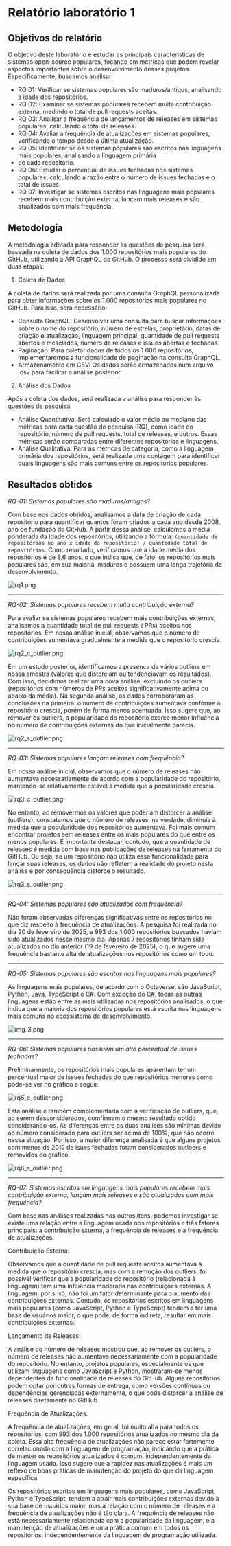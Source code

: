 # Relatório laboratório 1

## Objetivos do relatório

O objetivo deste laboratório é estudar as principais características de sistemas open-source populares, focando em
métricas que podem revelar aspectos importantes sobre o desenvolvimento desses projetos. Especificamente, buscamos
analisar:

- RQ 01: Verificar se sistemas populares são maduros/antigos, analisando a idade dos repositórios.
- RQ 02: Examinar se sistemas populares recebem muita contribuição externa, medindo o total de pull requests aceitas.
- RQ 03: Analisar a frequência de lançamentos de releases em sistemas populares, calculando o total de releases.
- RQ 04: Avaliar a frequência de atualizações em sistemas populares, verificando o tempo desde a última atualização.
- RQ 05: Identificar se os sistemas populares são escritos nas linguagens mais populares, analisando a linguagem
  primária
- de cada repositório.
- RQ 06: Estudar o percentual de issues fechadas nos sistemas populares, calculando a razão entre o número de issues
  fechadas e o total de issues.
- RQ 07: Investigar se sistemas escritos nas linguagens mais populares recebem mais contribuição externa, lançam mais
  releases e são atualizados com mais frequência.

## Metodologia

A metodologia adotada para responder às questões de pesquisa será baseada na coleta de dados dos 1.000 repositórios mais
populares do GitHub, utilizando a API GraphQL do GitHub. O processo será dividido em duas etapas:

1. Coleta de Dados

A coleta de dados será realizada por uma consulta GraphQL personalizada para obter informações sobre os 1.000
repositórios mais populares no GitHub. Para isso, será necessário:

- Consulta GraphQL: Desenvolver uma consulta para buscar informações sobre o nome do repositório, número de estrelas,
  proprietário, datas de criação e atualização, linguagem principal, quantidade de pull requests abertos e mesclados,
  número de releases e issues abertas e fechadas.
- Paginação: Para coletar dados de todos os 1.000 repositórios, implementaremos a funcionalidade de paginação na
  consulta
  GraphQL.
- Armazenamento em CSV: Os dados serão armazenados num arquivo .csv para facilitar a análise posterior.

2. Análise dos Dados

Após a coleta dos dados, será realizada a análise para responder às questões de pesquisa:

- Análise Quantitativa: Será calculado o valor médio ou mediano das métricas para cada questão de pesquisa (RQ), como
  idade do repositório, número de pull requests, total de releases, e outros. Essas métricas serão comparadas entre
  diferentes repositórios e linguagens.
- Análise Qualitativa: Para as métricas de categoria, como a linguagem primária dos repositórios, será realizada uma
  contagem para identificar quais linguagens são mais comuns entre os repositórios populares.

## Resultados obtidos

*RQ-01: Sistemas populares são maduros/antigos?*

Com base nos dados obtidos, analisamos a data de criação de cada repositório para quantificar quantos foram criados a
cada ano desde 2008, ano de fundação do GitHub. A partir dessa análise, calculamos a média ponderada da idade dos
repositórios, utilizando a fórmula:
`(quantidade de repositórios no ano x idade do repositório) / quantidade total de repositórios`. Como resultado,
verificamos que a idade média dos repositórios é de 8,6 anos, o que indica que, de fato, os repositórios mais populares
são, em sua maioria, maduros e possuem uma longa trajetória de desenvolvimento.

![rq1.png](assets/rq1.png)

---

*RQ-02: Sistemas populares recebem muita contribuição externa?*

Para avaliar se sistemas populares recebem mais contribuições externas, analisamos a quantidade total de pull requests (
PRs) aceitos nos repositórios. Em nossa análise inicial, observamos que o número de contribuições aumentava gradualmente
à medida que o repositório crescia.

![rq2_c_outlier.png](assets/rq2_c_outlier.png)

Em um estudo posterior, identificamos a presença de vários outliers em nossa
amostra (valores que distorciam ou tendenciavam os resultados). Com isso, decidimos realizar uma nova análise, excluindo
os outliers (repositórios com números de PRs aceitos significativamente acima ou abaixo da média). Na segunda análise,
os dados corroboraram as conclusões da primeira: o número de contribuições aumentava conforme o repositório crescia,
porém de forma menos acentuada. Isso sugere que, ao remover os outliers, a popularidade do repositório exerce menor
influência no número de contribuições externas do que inicialmente parecia.

![rq2_s_outlier.png](assets/rq2_s_outlier.png)

---

*RQ-03: Sistemas populares lançam releases com frequência?*

Em nossa análise inicial, observamos que o número de releases não aumentava necessariamente de acordo com a popularidade
do repositório, mantendo-se relativamente estável à medida que a popularidade crescia.

![rq3_c_outlier.png](assets/rq3_c_outlier.png)

No entanto, ao removermos os
valores que poderiam distorcer a análise (outliers), constatamos que o número de releases, na verdade, diminuía à medida
que a popularidade dos repositórios aumentava. Foi mais comum encontrar projetos sem releases entre os mais populares do
que entre os menos populares. É importante destacar, contudo, que a quantidade de releases é medida com base nas
publicações de releases na ferramenta do GitHub. Ou seja, se um repositório não utiliza essa funcionalidade para lançar
suas releases, os dados não refletem a realidade do projeto nesta análise e por consequência distorce o resultado.

![rq3_s_outlier.png](assets/rq3_s_outlier.png)

---

*RQ-04: Sistemas populares são atualizados com frequência?*

Não foram observadas diferenças significativas entre os repositórios no que diz respeito à frequência de atualizações. A
pesquisa foi realizada no dia 20 de fevereiro de 2025, e 993 dos 1.000 repositórios buscados haviam sido atualizados
nesse mesmo dia. Apenas 7 repositórios tinham sido atualizados no dia anterior (19 de fevereiro de 2025), o que sugere
uma frequência bastante alta de atualizações nos repositórios como um todo.

---

*RQ-05: Sistemas populares são escritos nas linguagens mais populares?*

As linguagens mais populares, de acordo com o Octaverse, são JavaScript, Python, Java, TypeScript e C#. Com exceção do
C#, todas as outras linguagens estão entre as mais utilizadas nos repositórios analisados, o que indica que a maioria
dos repositórios populares está escrita nas linguagens mais comuns no ecossistema de desenvolvimento.

![img_3.png](assets/img_3.png)

---

*RQ-06: Sistemas populares possuem um alto percentual de issues fechadas?*

Preliminarmente, os repositórios mais populares aparentam ter um percentual maior de issues fechadas do que repositórios menores como pode-se ver no gráfico a seguir. 

![rq6_c_outlier.png](assets/rq6_c_outlier.png)

Esta análise é
também complementada com a verificação de outliers, que, ao serem desconsiderados, comfirmam o mesmo resultado obtido considerando-os. As diferenças entre as duas análises são mínimas devido ao número considerado para outliers ser acima de 100%, que não ocorre nessa situação. Por isso, a maior diferença analisada é que alguns projetos com menos de 20% de isues fechadas foram considerados outloers e removidos do gráfico.

![rq6_s_outlier.png](assets/rq6_s_outlier.png)

---

*RQ-07: Sistemas escritos em linguagens mais populares recebem mais contribuição externa, lançam mais releases e são
atualizados com mais frequência?*

Com base nas análises realizadas nos outros itens, podemos investigar se existe uma relação entre a linguagem usada nos repositórios e três fatores principais: a contribuição externa, a frequência de releases e a frequência de atualizações.

Contribuição Externa:

Observamos que a quantidade de pull requests aceitos aumentava à medida que o repositório crescia, mas com a remoção dos outliers, foi possível verificar que a popularidade do repositório (relacionada à linguagem) tem uma influência moderada nas contribuições externas. A linguagem, por si só, não foi um fator determinante para o aumento das contribuições externas. Contudo, os repositórios escritos em linguagens mais populares (como JavaScript, Python e TypeScript) tendem a ter uma base de usuários maior, o que pode, de forma indireta, resultar em mais contribuições externas.

Lançamento de Releases:

A análise do número de releases mostrou que, ao remover os outliers, o número de releases não aumentava necessariamente com a popularidade do repositório. No entanto, projetos populares, especialmente os que utilizam linguagens como JavaScript e Python, mostraram-se menos dependentes da funcionalidade de releases do GitHub. Alguns repositórios podem optar por outras formas de entrega, como versões contínuas ou dependências gerenciadas externamente, o que pode distorcer a análise de releases diretamente no GitHub.

Frequência de Atualizações:

A frequência de atualizações, em geral, foi muito alta para todos os repositórios, com 993 dos 1.000 repositórios atualizados no mesmo dia da coleta. Essa alta frequência de atualizações não parece estar fortemente correlacionada com a linguagem de programação, indicando que a prática de manter os repositórios atualizados é comum, independentemente da linguagem usada. Isso sugere que a rapidez nas atualizações é mais um reflexo de boas práticas de manutenção do projeto do que da linguagem específica.

Os repositórios escritos em linguagens mais populares, como JavaScript, Python e TypeScript, tendem a atrair mais contribuições externas devido à sua base de usuários maior, mas a relação com o número de releases e a frequência de atualizações não é tão clara. A frequência de releases não está necessariamente relacionada com a popularidade da linguagem, e a manutenção de atualizações é uma prática comum em todos os repositórios, independentemente da linguagem de programação utilizada.
